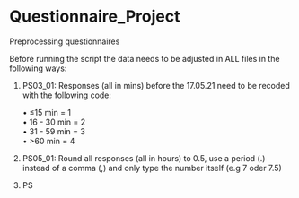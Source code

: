 # Questionnaire_Project
Preprocessing questionnaires

Before running the script the data needs to be adjusted in ALL files in the following ways:

1. PS03_01: Responses (all in mins) before the 17.05.21 need to be recoded with the following code:

    •  ≤15 min = 1  
    •  16 - 30 min = 2                                                  
    •  31 - 59 min = 3    
    •  >60 min = 4  
    
2. PS05_01: Round all responses (all in hours) to 0.5, use a period (.) instead of a comma (,) and only type the number itself (e.g 7 oder 7.5)
3. PS
